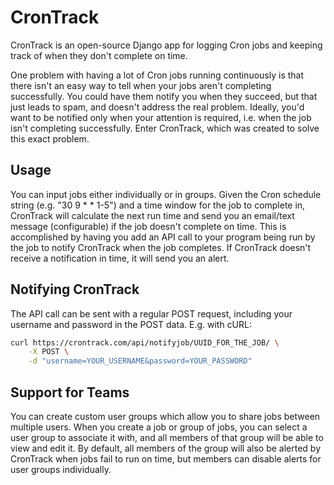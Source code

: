 # CronTrack

CronTrack is an open-source Django app for logging Cron jobs and keeping track of when they don't complete on time. 

One problem with having a lot of Cron jobs running continuously is that there isn't an easy way to tell when your jobs aren't completing successfully. You could have them notify you when they succeed, but that just leads to spam, and doesn't address the real problem. Ideally, you'd want to be notified only when your attention is required, i.e. when the job isn't completing successfully. Enter CronTrack, which was created to solve this exact problem.

## Usage

You can input jobs either individually or in groups. Given the Cron schedule string (e.g. "30 9 * * 1-5") and a time window for the job to complete in, CronTrack will calculate the next run time and send you an email/text message (configurable) if the job doesn't complete on time. This is accomplished by having you add an API call to your program being run by the job to notify CronTrack when the job completes. If CronTrack doesn't receive a notification in time, it will send you an alert. 

## Notifying CronTrack

The API call can be sent with a regular POST request, including your username and password in the POST data. E.g. with cURL:

```bash
curl https://crontrack.com/api/notifyjob/UUID_FOR_THE_JOB/ \
    -X POST \
    -d "username=YOUR_USERNAME&password=YOUR_PASSWORD"
```

## Support for Teams

You can create custom user groups which allow you to share jobs between multiple users. When you create a job or group of jobs, you can select a user group to associate it with, and all members of that group will be able to view and edit it. By default, all members of the group will also be alerted by CronTrack when jobs fail to run on time, but members can disable alerts for user groups individually.
